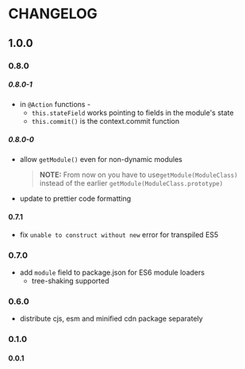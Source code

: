 # CHANGELOG

## 1.0.0

### 0.8.0
##### 0.8.0-1
 - in `@Action` functions -
    - `this.stateField` works pointing to fields in the module's state
    - `this.commit()` is the context.commit function

##### 0.8.0-0
 - allow `getModule()` even for non-dynamic modules

    > **NOTE:** From now on you have to use`getModule(ModuleClass)`  
    > instead of the earlier `getModule(ModuleClass.prototype)`
 - update to prettier code formatting

#### 0.7.1

 - fix `unable to construct without new` error for transpiled ES5

### 0.7.0
 - add `module` field to package.json for ES6 module loaders
    - tree-shaking supported
### 0.6.0
 - distribute cjs, esm and minified cdn package separately
### 0.1.0

#### 0.0.1